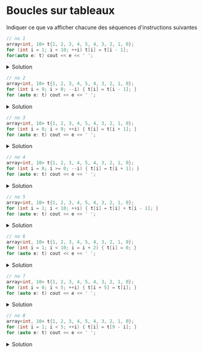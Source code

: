 # Boucles sur tableaux 

Indiquer ce que va afficher chacune des séquences d'instructions suivantes

~~~cpp
// no 1
array<int, 10> t{1, 2, 3, 4, 5, 4, 3, 2, 1, 0};
for (int i = 1; i < 10; ++i) t[i] = t[i - 1]; 
for(auto e: t) cout << e << ' ';
~~~

<details>
<summary>Solution</summary>

~~~
1 1 1 1 1 1 1 1 1 1 
~~~
</details>

~~~cpp
// no 2
array<int, 10> t{1, 2, 3, 4, 5, 4, 3, 2, 1, 0};
for (int i = 9; i > 0; --i) { t[i] = t[i - 1]; }
for (auto e: t) cout << e << ' ';
~~~

<details>
<summary>Solution</summary>

~~~
1 1 2 3 4 5 4 3 2 1 
~~~
</details>

~~~cpp
// no 3
array<int, 10> t{1, 2, 3, 4, 5, 4, 3, 2, 1, 0};
for (int i = 0; i < 9; ++i) { t[i] = t[i + 1]; }
for (auto e: t) cout << e << ' ';
~~~

<details>
<summary>Solution</summary>

~~~
2 3 4 5 4 3 2 1 0 0 
~~~
</details>

~~~cpp
// no 4
array<int, 10> t{1, 2, 3, 4, 5, 4, 3, 2, 1, 0};
for (int i = 8; i >= 0; --i) { t[i] = t[i + 1]; }
for (auto e: t) cout << e << ' ';
~~~

<details>
<summary>Solution</summary>

~~~
0 0 0 0 0 0 0 0 0 0 
~~~
</details>

~~~cpp
// no 5
array<int, 10> t{1, 2, 3, 4, 5, 4, 3, 2, 1, 0};
for (int i = 1; i < 10; ++i) { t[i] = t[i] + t[i - 1]; }
for (auto e: t) cout << e << ' ';
~~~

<details>
<summary>Solution</summary>

~~~
1 3 6 10 15 19 22 24 25 25 
~~~
</details>

~~~cpp
// no 6
array<int, 10> t{1, 2, 3, 4, 5, 4, 3, 2, 1, 0};
for (int i = 1; i < 10; i = i + 2) { t[i] = 0; }
for (auto e: t) cout << e << ' ';
~~~

<details>
<summary>Solution</summary>

~~~
1 0 3 0 5 0 3 0 1 0 
~~~
</details>

~~~cpp
// no 7
array<int, 10> t{1, 2, 3, 4, 5, 4, 3, 2, 1, 0};
for (int i = 0; i < 5; ++i) { t[i + 5] = t[i]; }
for (auto e: t) cout << e << ' ';
~~~

<details>
<summary>Solution</summary>

~~~
1 2 3 4 5 1 2 3 4 5 
~~~
</details>

~~~cpp
// no 8
array<int, 10> t{1, 2, 3, 4, 5, 4, 3, 2, 1, 0};
for (int i = 1; i < 5; ++i) { t[i] = t[9 - i]; }
for (auto e: t) cout << e << ' ';   
~~~

<details>
<summary>Solution</summary>

~~~
1 1 2 3 4 4 3 2 1 0 
~~~
</details>